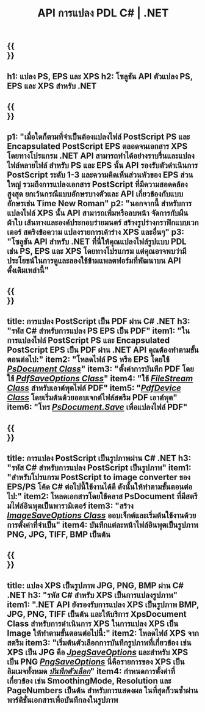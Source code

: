 ﻿---
translation: true
template: /_templates/_conversion-net.md
title: API การแปลง PDL C# | .NET
url: /net/conversion/
description: แปลง PS, EPS และ XPS เป็น PDF และรูปภาพ รวมถึง BMP, JPG, PNG และ TIFF โดยใช้ไลบรารี .NET ด้วยฟังก์ชันการแปลง Aspose.Page PDL
family: page
platformtag: net
feature: conversion
---

{{<section banner>}}
---
h1: แปลง PS, EPS และ XPS
h2: โซลูชัน API ตัวแปลง PS, EPS และ XPS สำหรับ .NET
---

{{<section overview>}}
---
p1: "เมื่อใดก็ตามที่จำเป็นต้องแปลงไฟล์ PostScript PS และ Encapsulated PostScript EPS ตลอดจนเอกสาร XPS โดยทางโปรแกรม .NET API สามารถทำได้อย่างราบรื่นและแปลงไฟล์หลายไฟล์ สำหรับ PS และ EPS นั้น API รองรับตัวดำเนินการ PostScript ระดับ 1-3 และความคิดเห็นส่วนหัวของ EPS ส่วนใหญ่ รวมถึงการแปลงเอกสาร PostScript ที่มีความสอดคล้องสูงสุด ยกเว้นกรณีแบบอักษรบางตัวและ API เกี่ยวข้องกับแบบอักษรเช่น Time New Roman"
p2: "นอกจากนี้ สำหรับการแปลงไฟล์ XPS นั้น API สามารถเพิ่มหรือลบหน้า จัดการกับผืนผ้าใบ เส้นทางและองค์ประกอบร่ายมนตร์ สร้างรูปร่างกราฟิกแบบเวกเตอร์ สตริงข้อความ แปลงรายการเค้าร่าง XPS และอื่นๆ"
p3: "โซลูชัน API สำหรับ .NET ที่นี่ให้คุณแปลงไฟล์รูปแบบ PDL เช่น PS, EPS และ XPS โดยทางโปรแกรม แต่คุณอาจพบว่ามีประโยชน์ในการดูและลองใช้ข้ามแพลตฟอร์มที่พัฒนาบน API ดั้งเดิมเหล่านี้"
---

{{<section feature1>}}
---
title: การแปลง PostScript เป็น PDF ผ่าน C# .NET
h3: "รหัส C# สำหรับการแปลง PS EPS เป็น PDF"
item1: "ในการแปลงไฟล์ PostScript PS และ Encapsulated PostScript EPS เป็น PDF ผ่าน .NET API คุณต้องทำตามขั้นตอนต่อไป:"
item2: "โหลดไฟล์ PS หรือ EPS โดยใช้ [*PsDocument Class*](https://reference.aspose.com/page/net/aspose.page.eps/psdocument/)"
item3: "ตั้งค่าการบันทึก PDF โดยใช้ [*PdfSaveOptions Class*](https://reference.aspose.com/page/net/aspose.page.eps.device/pdfsaveoptions/)"
item4: "ใช้ [*FileStream Class*](https://docs.microsoft.com/en-us/dotnet/api/system.io.filestream) สำหรับเอาต์พุตไฟล์ PDF"
item5: "[*PdfDevice Class*](https://reference.aspose.com/page/net/aspose.page.eps.device/pdfdevice/) โดยเริ่มต้นด้วยออบเจกต์ไฟล์สตรีม PDF เอาต์พุต"
item6: "โทร [*PsDocument.Save*](https://reference.aspose.com/page/net/aspose.page.eps/psdocument/save/) เพื่อแปลงไฟล์ PDF"
---

{{<section feature2>}}
---
title: การแปลง PostScript เป็นรูปภาพผ่าน C# .NET
h3: "รหัส C# สำหรับการแปลง PostScript เป็นรูปภาพ"
item1: "สำหรับโปรแกรม PostScript to image converter ของ EPS/PS โค้ด C# ต่อไปนี้ใช้งานได้ดี ดังนั้นให้ทำตามขั้นตอนต่อไป:"
item2: โหลดเอกสารโดยใช้คลาส PsDocument ที่มีสตรีมไฟล์อินพุตเป็นพารามิเตอร์
item3: "สร้าง [*ImageSaveOptions Class*](https://reference.aspose.com/page/net/aspose.page.xps.presentation.image/imagesaveoptions/) ออบเจ็กต์และเริ่มต้นใช้งานด้วยการตั้งค่าที่จำเป็น"
item4: บันทึกแต่ละหน้าไฟล์อินพุตเป็นรูปภาพ PNG, JPG, TIFF, BMP เป็นต้น
---

{{<section feature3>}}
---
title: แปลง XPS เป็นรูปภาพ JPG, PNG, BMP ผ่าน C# .NET
h3: "รหัส C# สำหรับ XPS เป็นการแปลงรูปภาพ"
item1: ".NET API ยังรองรับการแปลง XPS เป็นรูปภาพ BMP, JPG, PNG, TIFF เป็นต้น และให้บริการ XpsDocument Class สำหรับการดำเนินการ XPS ในการแปลง XPS เป็น Image ให้ทำตามขั้นตอนต่อไปนี้:"
item2: โหลดไฟล์ XPS จากสตรีม
item3: "เริ่มต้นตัวเลือกการบันทึกรูปภาพที่เกี่ยวข้อง เช่น **XPS เป็น JPG** คือ [*JpegSaveOptions*](https://reference.aspose.com/page/net/aspose.page.xps.presentation.image/jpegsaveoptions/) และสำหรับ **XPS เป็น PNG** [*PngSaveOptions*](https://reference.aspose.com/page/net/aspose.page.xps.presentation.image/jpegsaveoptions/) นี่คือรายการของ XPS เป็นอิมเมจทั้งหมด [*บันทึกตัวเลือก*](https://reference.aspose.com/page/net/aspose.page.xps.presentation.image/)"
item4: กำหนดการตั้งค่าที่เกี่ยวข้อง เช่น SmoothingMode, Resolution และ PageNumbers เป็นต้น สำหรับการแสดงผล ในที่สุดก็วนซ้ำผ่านพาร์ติชั่นเอกสารเพื่อบันทึกลงในรูปภาพ
---
